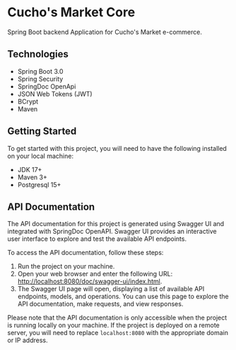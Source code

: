 # Cucho's Market Core
Spring Boot backend Application for Cucho's Market e-commerce.

## Technologies
* Spring Boot 3.0
* Spring Security
* SpringDoc OpenApi
* JSON Web Tokens (JWT)
* BCrypt
* Maven

## Getting Started
To get started with this project, you will need to have the following installed on your local machine:

* JDK 17+
* Maven 3+
* Postgresql 15+

## API Documentation

The API documentation for this project is generated using Swagger UI and integrated with SpringDoc OpenAPI. Swagger UI provides an interactive user interface to explore and test the available API endpoints.

To access the API documentation, follow these steps:

1. Run the project on your machine.
2. Open your web browser and enter the following URL: [http://localhost:8080/doc/swagger-ui/index.html](http://localhost:8080/doc/swagger-ui/index.html).
3. The Swagger UI page will open, displaying a list of available API endpoints, models, and operations. You can use this page to explore the API documentation, make requests, and view responses.

Please note that the API documentation is only accessible when the project is running locally on your machine. If the project is deployed on a remote server, you will need to replace `localhost:8080` with the appropriate domain or IP address.




